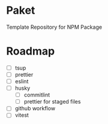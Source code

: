 # Paket

Template Repository for NPM Package

# Roadmap

- [ ] tsup
- [ ] prettier
- [ ] eslint
- [ ] husky
    - [ ] commitlint
    - [ ] prettier for staged files
- [ ] github workflow
- [ ] vitest
